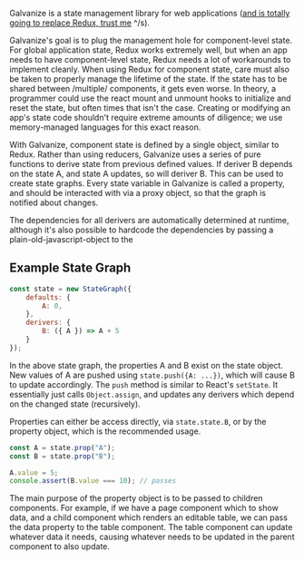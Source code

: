 Galvanize is a state management library for web applications \([and is totally going to replace Redux, trust me](https://xkcd.com/927/) ^/s\).

Galvanize's goal is to plug the management hole for component-level state. For global application state, Redux works extremely well, but when an app needs to have component-level state, Redux needs a lot of workarounds to implement cleanly. When using Redux for component state, care must also be taken to properly manage the lifetime of the state. If the state has to be shared between /multiple/ components, it gets even worse. In theory, a programmer could use the react mount and unmount hooks to initialize and reset the state, but often times that isn't the case. Creating or modifying an app's state code shouldn't require extreme amounts of diligence; we use memory-managed languages for this exact reason.

With Galvanize, component state is defined by a single object, similar to Redux. Rather than using reducers, Galvanize uses a series of pure functions to derive state from previous defined values. If deriver B depends on the state A, and state A updates, so will deriver B. This can be used to create state graphs. Every state variable in Galvanize is called a property, and should be interacted with via a proxy object, so that the graph is notified about changes.

The dependencies for all derivers are automatically determined at runtime, although it's also possible to hardcode the dependencies by passing a plain-old-javascript-object to the 

## Example State Graph

```javascript
const state = new StateGraph({
    defaults: {
        A: 0,
    },
    derivers: {
        B: ({ A }) => A + 5
    }
});
```

In the above state graph, the properties A and B exist on the state object. New values of A are pushed using `state.push({A: ...})`, which will cause B to update accordingly. The `push` method is similar to React's `setState`. It essentially just calls `Object.assign`, and updates any derivers which depend on the changed state (recursively).

Properties can either be access directly, via `state.state.B`, or by the property object, which is the recommended usage.

```javascript
const A = state.prop("A");
const B = state.prop("B");

A.value = 5;
console.assert(B.value === 10); // passes

```

The main purpose of the property object is to be passed to children components. For example, if we have a page component which to show data, and a child component which renders an editable table, we can pass the data property to the table component. The table component can update whatever data it needs, causing whatever needs to be updated in the parent component to also update.
